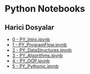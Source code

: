 # Python Notebooks


<!--HariciDosyalar-->

## Harici Dosyalar

- [0 - PY_Intro.ipynb](./0%20-%20PY_Intro.ipynb)
- [1 - PY_ProgramFlow.ipynb](./1%20-%20PY_ProgramFlow.ipynb)
- [2 - PY_DataStructures.ipynb](./2%20-%20PY_DataStructures.ipynb)
- [3 - PY_Algorithms.ipynb](./3%20-%20PY_Algorithms.ipynb)
- [4 - PY_OOP.ipynb](./4%20-%20PY_OOP.ipynb)
- [5 - PY_Pythonic.ipynb](./5%20-%20PY_Pythonic.ipynb)


<!--HariciDosyalar-->

